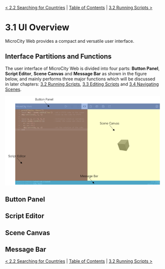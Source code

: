 [< 2.2 Searching for Countries](2.2_searching_for_countries.md) | [Table of Contents](readme.md) | [3.2 Running Scripts >](3.2_running_scripts.md)

# 3.1 UI Overview
MicroCity Web provides a compact and versatile user interface.

## Interface Partitions and Functions
The user interface of MicroCity Web is divided into four parts: **Button Panel**, **Script Editor**, **Scene Canvas** and **Message Bar** as shown in the figure below, and mainly performs three major functions which will be discussed in later chapters: [3.2 Running Scripts](3.2_running_scripts.md), [3.3 Editing Scripts](3.3_editing_scripts.md) and [3.4 Navigating Scenes](3.4_navigating_scenes.md).

![ui](./img/ui_overview.png)

## Button Panel

## Script Editor

## Scene Canvas

## Message Bar

[< 2.2 Searching for Countries](2.2_searching_for_countries.md) | [Table of Contents](readme.md) | [3.2 Running Scripts >](3.2_running_scripts.md)